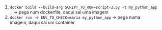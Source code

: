 1. `docker build --build-arg SCRIPT_TO_RUN=script-2.py -t my_python_app .` -> pega num dockerfile, daqui sai uma imagem
2. `docker run -e ENV_TO_CHECK=maria my_python_app` -> pega numa imagem, daqui sai um container